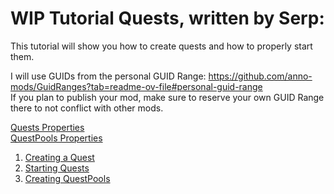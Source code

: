# WIP Tutorial Quests, written by Serp:

This tutorial will show you how to create quests and how to properly start them. 
 
I will use GUIDs from the personal GUID Range: https://github.com/anno-mods/GuidRanges?tab=readme-ov-file#personal-guid-range  
If you plan to publish your mod, make sure to reserve your own GUID Range there to not conflict with other mods.  


[Quests Properties](./0-Properties-Quest-QuestPool.md#propertiesvalues-of-quests-explained)  
[QuestPools Properties](./0-Properties-Quest-QuestPool.md#propertiesvalues-of-questpools)  


1) [Creating a Quest](./Creating%20a%20Quest.md)  
2) [Starting Quests](./Starting%20Quests.md)  
3) [Creating QuestPools](./Creating%20QuestPools.md)  

